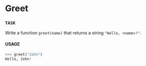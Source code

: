 # Greet

### `TASK`

Write a function `greet(name)` that returns a string `"Hello, <name>!"`.

#### USAGE

```python
>>> greet("John")
Hello, John!
```
